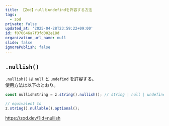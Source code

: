 ```yaml
---
title: 【Zod】nullとundefindを許容する方法
tags:
  - zod
private: false
updated_at: '2025-04-28T23:59:22+09:00'
id: f070646a7f3fd002e18d
organization_url_name: null
slide: false
ignorePublish: false
---
```

## `.nullish()`

`.nullish()` は `null` と `undefind` を許容する。  
使用方法は以下のとおり。

```typescript
const nullishString = z.string().nullish(); // string | null | undefined

// equivalent to
z.string().nullable().optional();
```

https://zod.dev/?id=nullish
